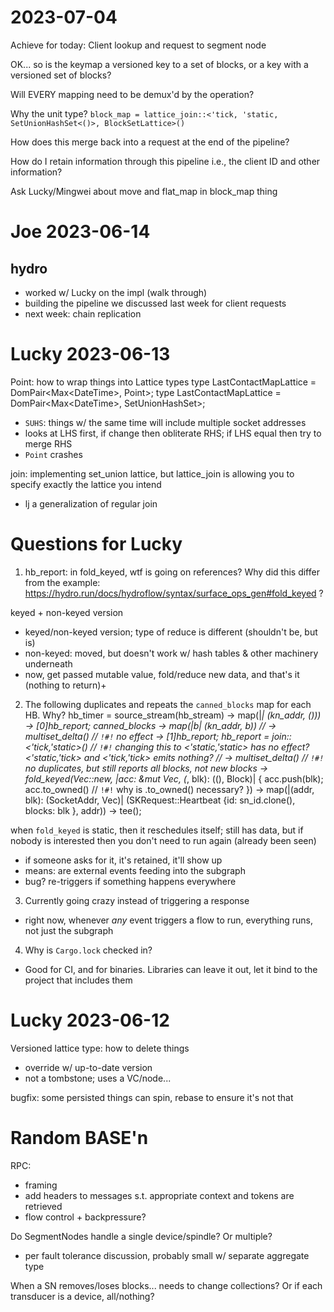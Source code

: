 # 2023-07-04

Achieve for today: Client lookup and request to segment node

OK... so is the keymap a versioned key to a set of blocks, or a key with a versioned set of blocks?

Will EVERY mapping need to be demux'd by the operation?

Why the unit type?
        `block_map = lattice_join::<'tick, 'static, SetUnionHashSet<()>, BlockSetLattice>()`

How does this merge back into a request at the end of the pipeline?

How do I retain information through this pipeline i.e., the client ID and other information?

Ask Lucky/Mingwei about move and flat_map in block_map thing

# Joe 2023-06-14

## hydro
- worked w/ Lucky on the impl (walk through)
- building the pipeline we discussed last week for client requests
- next week: chain replication

# Lucky 2023-06-13

Point: how to wrap things into Lattice types
type LastContactMapLattice = DomPair<Max<DateTime<Utc>>, Point<SocketAddr>>;
type LastContactMapLattice = DomPair<Max<DateTime<Utc>>, SetUnionHashSet<SocketAddr>>;
- `SUHS`: things w/ the same time will include multiple socket addresses
- looks at LHS first, if change then obliterate RHS; if LHS equal then try to merge RHS
- `Point` crashes

join: implementing set_union lattice, but lattice_join is allowing you to specify exactly the lattice you intend
- lj a generalization of regular join

# Questions for Lucky

1. hb_report: in fold_keyed, wtf is going on references? Why did this differ from the example: https://hydro.run/docs/hydroflow/syntax/surface_ops_gen#fold_keyed ?

keyed + non-keyed version
- keyed/non-keyed version; type of reduce is different (shouldn't be, but is)
- non-keyed: moved, but doesn't work w/ hash tables & other machinery underneath
- now, get passed mutable value, fold/reduce new data, and that's it (nothing to return)+
2.  The following duplicates and repeats the `canned_blocks` map for each HB. Why?
        hb_timer = source_stream(hb_stream)
            -> map(|_| (kn_addr, ()))
            -> [0]hb_report;
        canned_blocks
            -> map(|b| (kn_addr, b))
            // -> multiset_delta()          // `!#!` no effect
            -> [1]hb_report;
        hb_report = join::<'tick,'static>() // `!#!` changing this to <'static,'static> has no effect? <'static,'tick> and <'tick,'tick> emits nothing?
            // -> multiset_delta()          // `!#!` no duplicates, but still reports all blocks, not new blocks
            -> fold_keyed(Vec::new,
                |acc: &mut Vec<Block>, (_, blk): ((), Block)| {
                    acc.push(blk);
                    acc.to_owned()          // `!#!` why is .to_owned() necessary?
                })
            -> map(|(addr, blk): (SocketAddr, Vec<Block>)| (SKRequest::Heartbeat {id: sn_id.clone(), blocks: blk }, addr))
            -> tee();

when `fold_keyed` is static, then it reschedules itself; still has data, but if nobody is interested then you don't need to run again (already been seen)
- if someone asks for it, it's retained, it'll show up
- means: are external events feeding into the subgraph
- bug? re-triggers if something happens everywhere

3. Currently going crazy instead of triggering a response
- right now, whenever _any_ event triggers a flow to run, everything runs, not just the subgraph


4. Why is `Cargo.lock` checked in?
- Good for CI, and for binaries. Libraries can leave it out, let it bind to the project that includes them

# Lucky 2023-06-12

Versioned lattice type: how to delete things
- override w/ up-to-date version
- not a tombstone; uses a VC/node... 

bugfix: some persisted things can spin, rebase to ensure it's not that


# Random BASE'n

RPC:
- framing
- add headers to messages s.t. appropriate context and tokens are retrieved
- flow control + backpressure?

Do SegmentNodes handle a single device/spindle? Or multiple?
- per fault tolerance discussion, probably small w/ separate aggregate type

When a SN removes/loses blocks... needs to change collections? Or if each transducer is a device, all/nothing?